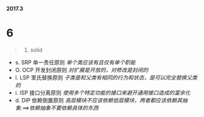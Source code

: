 #### 2017.3

# 6
> 1. solid
   - s. SRP 单一责任原则  _单个类应该有且仅有单个职能_
   - O. OCP 开发封闭原则  _对扩展是开放的，对修改是封闭的_
   - l. LSP 里氏替换原则  _子类是和父类有相同的行为和状态，是可以完全替换父类的_
   - i. ISP 接口分离原则  _使用多个特定功能的接口来避开通用接口造成的富余化_
   - d. DIP 依赖倒置原则  _高层模块不应该依赖低层模块，两者都应该依赖其抽象.==>依赖抽象不要依赖具体的东西_
    

